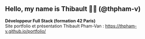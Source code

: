 ## Hello, my name is Thibault 👋🏼 (@thpham-v)

**Développeur Full Stack (formation 42 Paris)**  
Site portfolio et présentation Thibault Pham-Van : https://thpham-v.github.io/portfolio/
